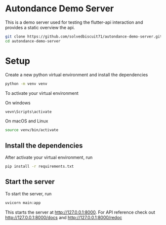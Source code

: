 # Autondance Demo Server

This is a demo server used for testing the flutter-api interaction
and provides a static overview the api.

```bash
git clone https://github.com/solvedbiscuit71/autondance-demo-server.git
cd autondance-demo-server
```

# Setup

Create a new python virtual environment and install the dependencies
```bash
python -m venv venv
```

To activate your virtual environment

On windows
```bash
vevn\Scripts\activate
```

On macOS and Linux
```bash
source venv/bin/activate
```

## Install the dependencies

After activate your virtual environment, run
```bash
pip install -r requirements.txt
```


## Start the server

To start the server, run
```bash
uvicorn main:app
```

This starts the server at http://127.0.0.1:8000. For API reference check out http://127.0.0.1:8000/docs and http://127.0.0.1:8000/redoc
